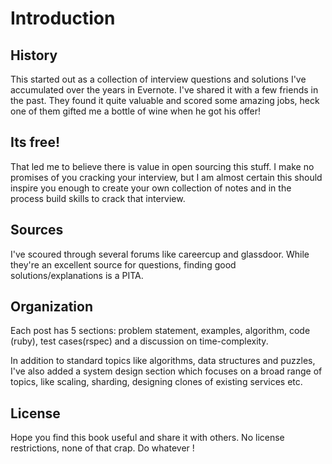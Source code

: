 # Introduction

## History
This started out as a collection of interview questions and solutions I've accumulated over the years in Evernote. I've shared it with a few friends in the past. They found it quite valuable and scored some amazing jobs, heck one of them gifted me a bottle of wine when he got his offer!

## Its free!
That led me to believe there is value in open sourcing this stuff. I make no promises of you cracking your interview, but I am almost certain this should inspire you enough to create your own collection of notes and in the process build skills to crack that interview.

## Sources
I've scoured through several forums like careercup and glassdoor. While they're an excellent source for questions, finding good solutions/explanations is a PITA.

## Organization
Each post has 5 sections: problem statement, examples, algorithm, code (ruby), test cases(rspec) and a discussion on time-complexity.

In addition to standard topics like algorithms, data structures and puzzles, I've also added a system design section which focuses on a broad range of topics, like scaling, sharding, designing clones of existing services etc.

## License
Hope you find this book useful and share it with others. No license restrictions, none of that crap. Do whatever !
